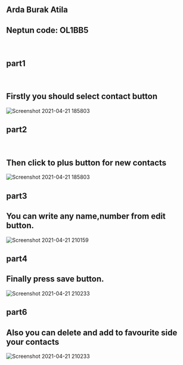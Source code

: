 
<h2> Arda Burak Atila </h2>
<h2> Neptun code: OL1BB5 </h2>

<br>

<h2>part1</h2>
<br>
<h2>Firstly you should select contact button</h2>
  
![Screenshot 2021-04-21 185803](https://user-images.githubusercontent.com/56447709/115600472-0a58dc80-a2dd-11eb-9d7d-ce76cb0e87d0.png)
<h2>part2</h2>
<br>
<h2>Then click to plus button for new contacts</h2>

![Screenshot 2021-04-21 185803](https://user-images.githubusercontent.com/56447709/115600472-0a58dc80-a2dd-11eb-9d7d-ce76cb0e87d0.png)
<h2>part3</h2>

<h2>You can write any name,number from edit button.</h2>

![Screenshot 2021-04-21 210159](https://user-images.githubusercontent.com/56447709/115607221-029d3600-a2e5-11eb-825c-ac660e0ff206.png)
<h2>part4</h2>

<h2>Finally press save button.</h2>

![Screenshot 2021-04-21 210233](https://user-images.githubusercontent.com/56447709/115607250-0c269e00-a2e5-11eb-9d08-8e34dd2ac917.png)

<h2>part6</h2>

<h2>Also you can delete and add to favourite side your contacts</h2>

![Screenshot 2021-04-21 210233](https://user-images.githubusercontent.com/56447709/115607485-560f8400-a2e5-11eb-8a86-1c0cc86dc3f7.png)


